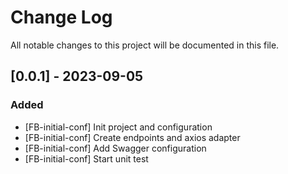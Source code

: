 # Change Log
All notable changes to this project will be documented in this file.

## [0.0.1] - 2023-09-05
### Added
- [FB-initial-conf] Init project and configuration
- [FB-initial-conf] Create endpoints and axios adapter
- [FB-initial-conf] Add Swagger configuration
- [FB-initial-conf] Start unit test
